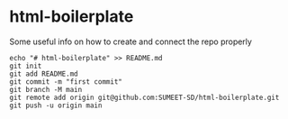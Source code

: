 # html-boilerplate

Some useful info on how to create and connect the repo properly
```
echo "# html-boilerplate" >> README.md
git init
git add README.md
git commit -m "first commit"
git branch -M main
git remote add origin git@github.com:SUMEET-SD/html-boilerplate.git
git push -u origin main
```